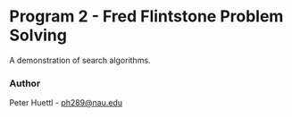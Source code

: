 # Program 2 - Fred Flintstone Problem Solving

A demonstration of search algorithms.


### Author
Peter Huettl - [ph289@nau.edu](mailto:ph289@nau.edu)

